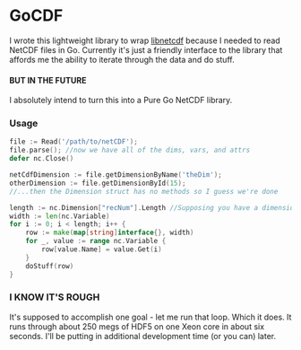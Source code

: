 GoCDF
==

I wrote this lightweight library to wrap [libnetcdf](http://www.unidata.ucar.edu/software/netcdf/) because I needed to read NetCDF files in Go.
Currently it's just a friendly interface to the library that affords me the ability to iterate through the data and do stuff.

#### BUT IN THE FUTURE
I absolutely intend to turn this into a Pure Go NetCDF library.

### Usage
```go
file := Read('/path/to/netCDF');
file.parse(); //now we have all of the dims, vars, and attrs
defer nc.Close()

netCdfDimension := file.getDimensionByName('theDim');
otherDimension := file.getDimensionById(15);
//...then the Dimension struct has no methods so I guess we're done

length := nc.Dimension["recNum"].Length //Supposing you have a dimension called recNum that contains the number of records
width := len(nc.Variable)
for i := 0; i < length; i++ {
    row := make(map[string]interface{}, width)
    for _, value := range nc.Variable {
        row[value.Name] = value.Get(i)
    }
    doStuff(row)
}
```

### I KNOW IT'S ROUGH
It's supposed to accomplish one goal - let me run that loop.
Which it does. It runs through about 250 megs of HDF5 on one Xeon core in about six seconds.
I'll be putting in additional development time (or you can) later.
